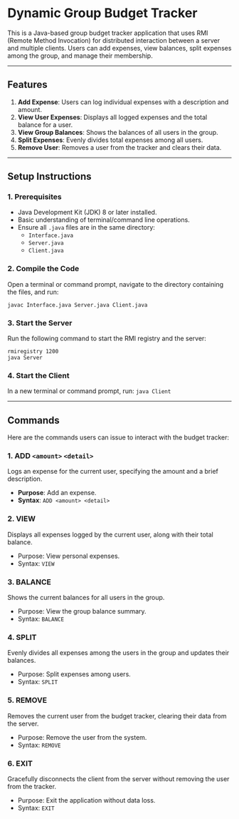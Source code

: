 # Dynamic Group Budget Tracker

This is a Java-based group budget tracker application that uses RMI (Remote Method Invocation) for distributed interaction between a server and multiple clients. Users can add expenses, view balances, split expenses among the group, and manage their membership.

---

## Features

1. **Add Expense**: Users can log individual expenses with a description and amount.
2. **View User Expenses**: Displays all logged expenses and the total balance for a user.
3. **View Group Balances**: Shows the balances of all users in the group.
4. **Split Expenses**: Evenly divides total expenses among all users.
5. **Remove User**: Removes a user from the tracker and clears their data.

---

## Setup Instructions

### 1. Prerequisites

- Java Development Kit (JDK) 8 or later installed.
- Basic understanding of terminal/command line operations.
- Ensure all `.java` files are in the same directory:
  - `Interface.java`
  - `Server.java`
  - `Client.java`

### 2. Compile the Code

Open a terminal or command prompt, navigate to the directory containing the files, and run:

```javac Interface.java Server.java Client.java```

### 3. Start the Server

Run the following command to start the RMI registry and the server:

```
rmiregistry 1200
java Server
```

### 4. Start the Client

In a new terminal or command prompt, run:
```java Client```

---

## Commands

Here are the commands users can issue to interact with the budget tracker:

### 1. ADD `<amount>` `<detail>`
Logs an expense for the current user, specifying the amount and a brief description.

- **Purpose**: Add an expense.
- **Syntax**: 
  ```ADD <amount> <detail>```

### 2. VIEW
Displays all expenses logged by the current user, along with their total balance.

- Purpose: View personal expenses.
- Syntax:
  ```VIEW```

### 3. BALANCE
Shows the current balances for all users in the group.

- Purpose: View the group balance summary.
- Syntax:
  ```BALANCE```

### 4. SPLIT
Evenly divides all expenses among the users in the group and updates their balances.

- Purpose: Split expenses among users.
- Syntax:
  ```SPLIT```

### 5. REMOVE
Removes the current user from the budget tracker, clearing their data from the server.

- Purpose: Remove the user from the system.
- Syntax:
  ```REMOVE```

### 6. EXIT
Gracefully disconnects the client from the server without removing the user from the tracker.

- Purpose: Exit the application without data loss.
- Syntax:
  ```EXIT```
